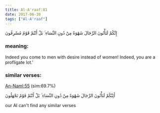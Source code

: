 ```yaml
---
title: Al-A'raaf:81
date: 2017-06-30
tags: ["Al-A'raaf"]
---
```

إِنَّكُمْ لَتَأْتُونَ الرِّجَالَ شَهْوَةً مِنْ دُونِ النِّسَاءِ ۚ بَلْ أَنْتُمْ قَوْمٌ مُسْرِفُونَ
### meaning: 
Indeed you come to men with desire instead of women! Indeed, you are a profligate lot.’
### similar verses: 

[An-Naml:55](/27/55) (sim:69.7%)

أَئِنَّكُمْ لَتَأْتُونَ الرِّجَالَ شَهْوَةً مِنْ دُونِ النِّسَاءِ ۚ بَلْ أَنْتُمْ قَوْمٌ تَجْهَلُونَ

our AI can't find any similar verses



